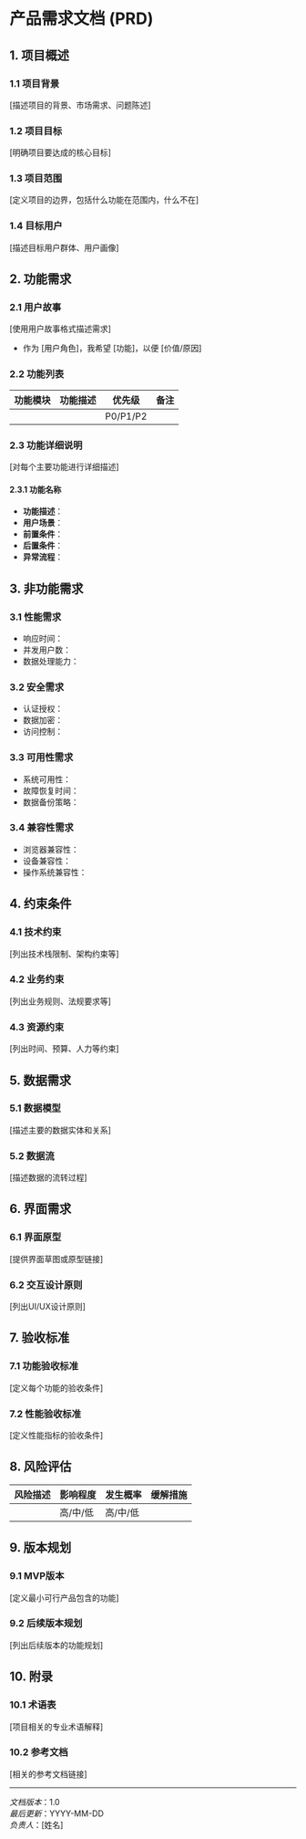 # 产品需求文档 (PRD)

## 1. 项目概述

### 1.1 项目背景
[描述项目的背景、市场需求、问题陈述]

### 1.2 项目目标
[明确项目要达成的核心目标]

### 1.3 项目范围
[定义项目的边界，包括什么功能在范围内，什么不在]

### 1.4 目标用户
[描述目标用户群体、用户画像]

## 2. 功能需求

### 2.1 用户故事
[使用用户故事格式描述需求]
- 作为 [用户角色]，我希望 [功能]，以便 [价值/原因]

### 2.2 功能列表
| 功能模块 | 功能描述 | 优先级 | 备注 |
|---------|---------|--------|------|
| | | P0/P1/P2 | |

### 2.3 功能详细说明
[对每个主要功能进行详细描述]

#### 2.3.1 功能名称
- **功能描述**：
- **用户场景**：
- **前置条件**：
- **后置条件**：
- **异常流程**：

## 3. 非功能需求

### 3.1 性能需求
- 响应时间：
- 并发用户数：
- 数据处理能力：

### 3.2 安全需求
- 认证授权：
- 数据加密：
- 访问控制：

### 3.3 可用性需求
- 系统可用性：
- 故障恢复时间：
- 数据备份策略：

### 3.4 兼容性需求
- 浏览器兼容性：
- 设备兼容性：
- 操作系统兼容性：

## 4. 约束条件

### 4.1 技术约束
[列出技术栈限制、架构约束等]

### 4.2 业务约束
[列出业务规则、法规要求等]

### 4.3 资源约束
[列出时间、预算、人力等约束]

## 5. 数据需求

### 5.1 数据模型
[描述主要的数据实体和关系]

### 5.2 数据流
[描述数据的流转过程]

## 6. 界面需求

### 6.1 界面原型
[提供界面草图或原型链接]

### 6.2 交互设计原则
[列出UI/UX设计原则]

## 7. 验收标准

### 7.1 功能验收标准
[定义每个功能的验收条件]

### 7.2 性能验收标准
[定义性能指标的验收条件]

## 8. 风险评估

| 风险描述 | 影响程度 | 发生概率 | 缓解措施 |
|---------|---------|---------|---------|
| | 高/中/低 | 高/中/低 | |

## 9. 版本规划

### 9.1 MVP版本
[定义最小可行产品包含的功能]

### 9.2 后续版本规划
[列出后续版本的功能规划]

## 10. 附录

### 10.1 术语表
[项目相关的专业术语解释]

### 10.2 参考文档
[相关的参考文档链接]

---
*文档版本*：1.0  
*最后更新*：YYYY-MM-DD  
*负责人*：[姓名]